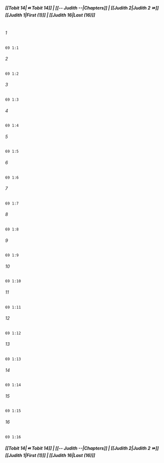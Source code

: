 
##### **[[Tobit 14|⏪ Tobit 14]] | [[-- Judith --|Chapters]] | [[Judith 2|Judith 2 ⏩]]**<br>**[[Judith 1|First (1)]] | [[Judith 16|Last (16)]]**<br><br>

###### 1
``` verse
69 1:1
```
###### 2
``` verse
69 1:2
```
###### 3
``` verse
69 1:3
```
###### 4
``` verse
69 1:4
```
###### 5
``` verse
69 1:5
```
###### 6
``` verse
69 1:6
```
###### 7
``` verse
69 1:7
```
###### 8
``` verse
69 1:8
```
###### 9
``` verse
69 1:9
```
###### 10
``` verse
69 1:10
```
###### 11
``` verse
69 1:11
```
###### 12
``` verse
69 1:12
```
###### 13
``` verse
69 1:13
```
###### 14
``` verse
69 1:14
```
###### 15
``` verse
69 1:15
```
###### 16
``` verse
69 1:16
```

##### **[[Tobit 14|⏪ Tobit 14]] | [[-- Judith --|Chapters]] | [[Judith 2|Judith 2 ⏩]]**<br>**[[Judith 1|First (1)]] | [[Judith 16|Last (16)]]**
